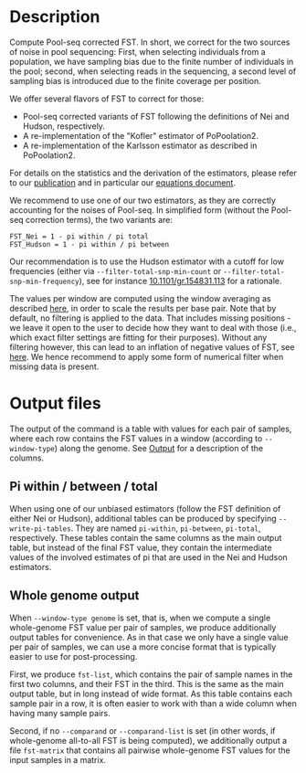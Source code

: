 # Description

Compute Pool-seq corrected FST. In short, we correct for the two sources of noise in pool sequencing: First, when selecting individuals from a population, we have sampling bias due to the finite number of individuals in the pool; second, when selecting reads in the sequencing, a second level of sampling bias is introduced due to the finite coverage per position.

We offer several flavors of FST to correct for those:

  * Pool-seq corrected variants of FST following the definitions of Nei and Hudson, respectively.
  * A re-implementation of the "Kofler" estimator of PoPoolation2.
  * A re-implementation of the Karlsson estimator as described in PoPoolation2.

For details on the statistics and the derivation of the estimators, please refer to our [publication](https://doi.org/10.1093/bioinformatics/btae508) and in particular our [equations document](https://github.com/lczech/pool-seq-pop-gen-stats).

We recommend to use one of our two estimators, as they are correctly accounting for the noises of Pool-seq. In simplified form (without the Pool-seq correction terms), the two variants are:

    FST_Nei = 1 - pi within / pi total
    FST_Hudson = 1 - pi within / pi between

Our recommendation is to use the Hudson estimator with a cutoff for low frequencies (either via `--filter-total-snp-min-count` or `--filter-total-snp-min-frequency`), see for instance [10.1101/gr.154831.113](https://doi.org/10.1101/gr.154831.113) for a rationale.
<!-- > Bhatia, G. et al. "Estimating and interpreting FST: The impact of rare variants". **Genome Research**, 2013. https://doi.org/10.1101/gr.154831.113 -->

The values per window are computed using the window averaging as described [here](../wiki/Windowing#window-averaging-policy), in order to scale the results per base pair. Note that by default, no filtering is applied to the data. That includes missing positions - we leave it open to the user to decide how they want to deal with those (i.e., which exact filter settings are fitting for their purposes). Without any filtering however, this can lead to an inflation of negative values of FST, see [here](https://github.com/lczech/grenedalf/issues/32). We hence recommend to apply some form of numerical filter when missing data is present.

<!-- we expect NaN if poolsize is 1. -->

# Output files

The output of the command is a table with values for each pair of samples, where each row contains the FST values in a window (according to `--window-type`) along the genome. See [Output](../wiki/Output) for a description of the columns.

## Pi within / between / total

When using one of our unbiased estimators (follow the FST definition of either Nei or Hudson), additional tables can be produced by specifying `--write-pi-tables`. They are named `pi-within`, `pi-between`, `pi-total`, respectively. These tables contain the same columns as the main output table, but instead of the final FST value, they contain the intermediate values of the involved estimates of pi that are used in the Nei and Hudson estimators.

## Whole genome output

When `--window-type genome` is set, that is, when we compute a single whole-genome FST value per pair of samples, we produce additionally output tables for convenience. As in that case we only have a single value per pair of samples, we can use a more concise format that is typically easier to use for post-processing.

First, we produce `fst-list`, which contains the pair of sample names in the first two columns, and their FST in the third. This is the same as the main output table, but in long instead of wide format. As this table contains each sample pair in a row, it is often easier to work with than a wide column when having many sample pairs.

Second, if no `--comparand` or `--comparand-list` is set (in other words, if whole-genome all-to-all FST is being computed), we additionally output a file `fst-matrix` that contains all pairwise whole-genome FST values for the input samples in a matrix.
